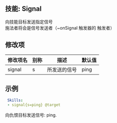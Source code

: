 技能: Signal
--------------------------

向技能目标发送指定信号  
施法者将会是信号发送者（~onSignal 触发器的 触发者）

修改项
----------

| 修改项名 | 别称    | 描述                                                                                                    | 默认值 |
|-----------|------------|----------------------------------------------------------------------------------------------------------------|---------------|
| signal | s | 所发送的信号 | ping |

示例
--------

```yaml
 Skills:
 - signal{s=ping} @target
```
向仇恨目标发送信号: ping.